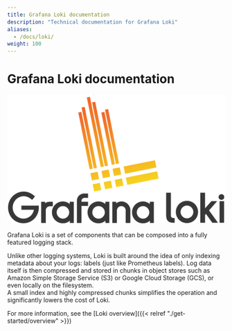 ```yaml
---
title: Grafana Loki documentation
description: "Technical documentation for Grafana Loki"
aliases:
  - /docs/loki/
weight: 100
---
```


# Grafana Loki documentation

<p align="center"> <img src="logo_and_name.png" alt="Loki Logo"> <br> 

Grafana Loki is a set of components that can be composed into a fully featured logging stack.

Unlike other logging systems, Loki is built around the idea of only indexing metadata about your logs: labels (just like Prometheus labels). 
Log data itself is then compressed and stored in chunks in object stores such as Amazon Simple Storage Service (S3) or Google Cloud Storage (GCS), or even locally on the filesystem.  
A small index and highly compressed chunks simplifies the operation and significantly lowers the cost of Loki.

For more information, see the [Loki overview]({{< relref "./get-started/overview" >}})
